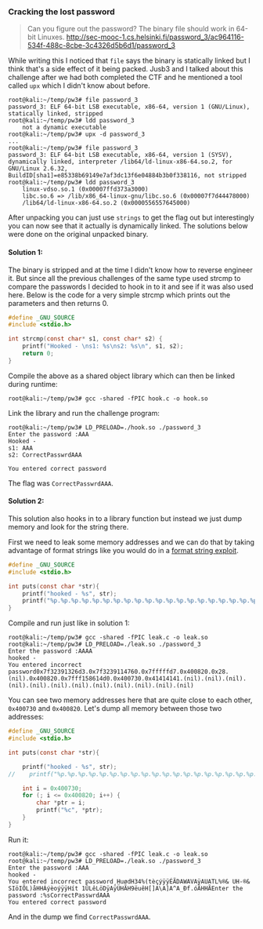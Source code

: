 ### Cracking the lost password
>Can you figure out the password? The binary file should work in 64-bit Linuxes. http://sec-mooc-1.cs.helsinki.fi/password_3/ac964116-534f-488c-8cbe-3c4326d5b6d1/password_3

While writing this I noticed that `file` says the binary is statically linked but I think that's a side effect of it being packed. Jusb3 and I talked about this challenge after we had both completed the CTF and he mentioned a tool called `upx` which I didn't know about before.

```
root@kali:~/temp/pw3# file password_3 
password_3: ELF 64-bit LSB executable, x86-64, version 1 (GNU/Linux), statically linked, stripped
root@kali:~/temp/pw3# ldd password_3
	not a dynamic executable
root@kali:~/temp/pw3# upx -d password_3
...
root@kali:~/temp/pw3# file password_3 
password_3: ELF 64-bit LSB executable, x86-64, version 1 (SYSV), dynamically linked, interpreter /lib64/ld-linux-x86-64.so.2, for GNU/Linux 2.6.32, BuildID[sha1]=e85338b69149e7af3dc13f6e04884b3b0f338116, not stripped
root@kali:~/temp/pw3# ldd password_3 
	linux-vdso.so.1 (0x00007ffd373a3000)
	libc.so.6 => /lib/x86_64-linux-gnu/libc.so.6 (0x00007f7d44478000)
	/lib64/ld-linux-x86-64.so.2 (0x0000556557645000)
```

After unpacking you can just use `strings` to get the flag out but interestingly you can now see that it actually is dynamically linked. The solutions below were done on the original unpacked binary. 

#### Solution 1:
The binary is stripped and at the time I didn't know how to reverse engineer it. But since all the previous challenges of the same type used strcmp to compare the passwords I decided to hook in to it and see if it was also used here. Below is the code for a very simple strcmp which prints out the parameters and then returns 0.
```c
#define _GNU_SOURCE
#include <stdio.h>

int strcmp(const char* s1, const char* s2) {
    printf("Hooked - \ns1: %s\ns2: %s\n", s1, s2);
    return 0;
}
````

Compile the above as a shared object library which can then be linked during runtime:
```
root@kali:~/temp/pw3# gcc -shared -fPIC hook.c -o hook.so
```
Link the library and run the challenge program:
```
root@kali:~/temp/pw3# LD_PRELOAD=./hook.so ./password_3
Enter the password :AAA
Hooked -
s1: AAA
s2: CorrectPasswrdAAA

You entered correct password

```
The flag was `CorrectPasswrdAAA`.


#### Solution 2:
This solution also hooks in to a library function but instead we just dump memory and look for the string there.

First we need to leak some memory addresses and we can do that by taking advantage of format strings like you would do in a [format string exploit](https://www.exploit-db.com/docs/28476.pdf).

```c
#define _GNU_SOURCE
#include <stdio.h>

int puts(const char *str){
    printf("hooked - %s", str);
    printf("%p.%p.%p.%p.%p.%p.%p.%p.%p.%p.%p.%p.%p.%p.%p.%p.%p.%p.%p.%p.%p.%p");
}
```
Compile and run just like in solution 1:
```
root@kali:~/temp/pw3# gcc -shared -fPIC leak.c -o leak.so
root@kali:~/temp/pw3# LD_PRELOAD=./leak.so ./password_3
Enter the password :AAAA
hooked -
You entered incorrect password0x7f32391326d3.0x7f3239114760.0x7fffffd7.0x400820.0x28.(nil).0x400820.0x7fff158614d0.0x400730.0x41414141.(nil).(nil).(nil).(nil).(nil).(nil).(nil).(nil).(nil).(nil).(nil).(nil)
```
You can see two memory addresses here that are quite close to each other, `0x400730` and `0x400820`. Let's dump all memory between those two addresses:
```c
#define _GNU_SOURCE
#include <stdio.h>

int puts(const char *str){

    printf("hooked - %s", str);
//    printf("%p.%p.%p.%p.%p.%p.%p.%p.%p.%p.%p.%p.%p.%p.%p.%p.%p.%p.%p.%p.%p.%p");

    int i = 0x400730;
    for (; i <= 0x400820; i++) {
        char *ptr = i;
        printf("%c", *ptr);
    }
}
```
Run it:
```
root@kali:~/temp/pw3# gcc -shared -fPIC leak.c -o leak.so
root@kali:~/temp/pw3# LD_PRELOAD=./leak.so ./password_3
Enter the password :AAA
hooked -
You entered incorrect password¸HuødH34%(tèçýÿÿÉÃDAWAVAÿAUATL%®& UH-®& SIöIÕL)åHHÁýèoýÿÿHít 1ÛLêLöDÿAÿÜHÃH9ëuêH[]A\A]A^A_Ðf.óÃHHÃEnter the password :%sCorrectPasswrdAAA
You entered correct password
```
And in the dump we find `CorrectPasswrdAAA`.
